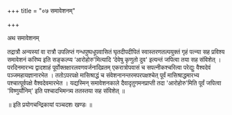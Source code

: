 +++
title = "०७ समावेशनम्"

+++

अथ समावेशनम्

तद्रात्रौ अन्यस्यां वा रात्रौ उपलिप्तं गन्धपुष्पधूपवासितं घृतदीपदीपितं स्वास्तरणतल्पयुक्तं गृहं पत्न्या सह प्रविश्य समावेशनं करिष्य इति सङ्कल्प्य ‘आरोहोरु'मित्यादि ‘देवेषु कृणुतो दुव' इत्यन्तं जपित्वा तया सह संविशेत् । परदिनमारभ्य द्वादशाहं पूर्वोक्तक्षारलवणवर्जनादिव्रतम् एकरात्रोपवासं च सपत्नीकश्चरित्वा परेद्युः वैश्वदेवं पञ्जमहायज्ञानारभेत । ततोऽपरपक्षे मासिश्राद्धं च संवेशनानन्तरमपरपक्षश्चेत् पूर्वं मासिश्राद्धमारभ्य पश्चात्पूर्वपक्षे वैश्वदेवमारभेत । यद्यस्मिन् समावेशनकाले दैवादृतुगमनप्राप्ती तदा 'आरोहोरु'मिति पूर्वं जपित्वा 'विष्णुर्योनिम्' इति पश्चादभिमन्त्र्य ततस्तया सह संविशेत् ॥

॥ इति प्रयोगचन्द्रिकायां पञ्चदशः खण्डः ॥
